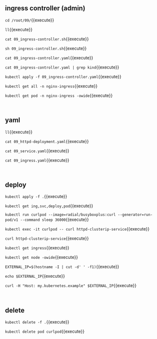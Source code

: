 <br>

## ingress controller (admin)

`cd /root/09/`{{execute}}

`ll`{{execute}}

`cat 09_ingress-controller.sh`{{execute}}

`sh 09_ingress-controller.sh`{{execute}}

`cat 09_ingress-controller.yaml`{{execute}}

`cat 09_ingress-controller.yaml | grep kind`{{execute}}

`kubectl apply -f 09_ingress-controller.yaml`{{execute}}

`kubectl get all -n nginx-ingress`{{execute}}

`kubectl get pod -n nginx-ingress -owide`{{execute}}

<br>

## yaml

`ll`{{execute}}

`cat 09_httpd-deployment.yaml`{{execute}}

`cat 09_service.yaml`{{execute}}

`cat 09_ingress.yaml`{{execute}}

<br>

## deploy

`kubectl apply -f .`{{execute}}

`kubectl get ing,svc,deploy,pod`{{execute}}

`kubectl run curlpod --image=radial/busyboxplus:curl --generator=run-pod/v1 --command sleep 36000`{{execute}}

`kubectl exec -it curlpod -- curl httpd-clusterip-service`{{execute}}

`curl httpd-clusterip-service`{{execute}}

`kubectl get ingress`{{execute}}

`kubectl get node -owide`{{execute}}

`EXTERNAL_IP=$(hostname -I | cut -d' ' -f1)`{{execute}}

`echo $EXTERNAL_IP`{{execute}}

`curl -H "Host: my.kubernetes.example" $EXTERNAL_IP`{{execute}}

<br>

## delete

`kubectl delete -f .`{{execute}}

`kubectl delete pod curlpod`{{execute}}
